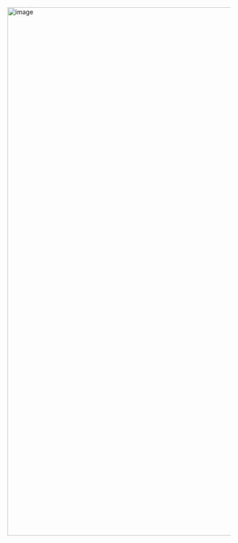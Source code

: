 

<img width="1194" alt="image" src="https://github.com/user-attachments/assets/10a7b570-55b6-42f8-9df9-0e1896bc2faf" />
